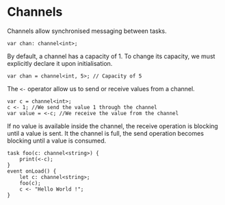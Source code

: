# Channels

Channels allow synchronised messaging between tasks.
```grimoire
var chan: channel<int>;
```

By default, a channel has a capacity of 1.
To change its capacity, we must explicitly declare it upon initialisation.
```grimoire
var chan = channel<int, 5>; // Capacity of 5
```

The `<-` operator allow us to send or receive values from a channel.
```grimoire
var c = channel<int>;
c <- 1; //We send the value 1 through the channel
var value = <-c; //We receive the value from the channel
```

If no value is available inside the channel, the receive operation is blocking until a value is sent.
It the channel is full, the send operation becomes blocking until a value is consumed.
```grimoire
task foo(c: channel<string>) {
	print(<-c);
}
event onLoad() {
	let c: channel<string>;
	foo(c);
	c <- "Hello World !";
}
```